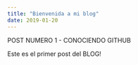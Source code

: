```yaml
---
title: "Bienvenida a mi blog"
date: 2019-01-20
---
```



POST NUMERO 1 - CONOCIENDO GITHUB 

Este es el primer post del BLOG!

